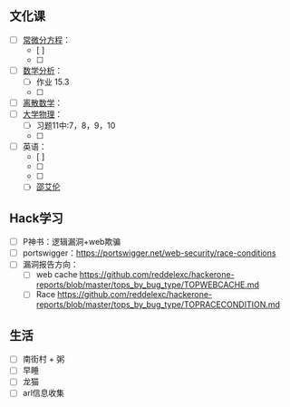 ## 文化课
- [ ] [常微分方程](https://www.bilibili.com/video/BV1Tr4y1w7Ef/?spm_id_from=333.337.search-card.all.click&vd_source=5f4f31ca939fbba01cb0ba2f7b60b9e3)：
	- [ ] 
	- [ ] 
- [ ] [数学分析](https://www.bilibili.com/video/BV15v411g7VP/?spm_id_from=333.337.search-card.all.click&vd_source=5f4f31ca939fbba01cb0ba2f7b60b9e3)：
	- [ ] 作业 15.3
	- [ ] 
- [ ] [离散数学](https://www.bilibili.com/video/BV1d7411v7zu/?spm_id_from=333.337.search-card.all.click&vd_source=5f4f31ca939fbba01cb0ba2f7b60b9e3)：
- [ ] [大学物理](https://www.bilibili.com/video/BV1qW411H7UX/?spm_id_from=333.337.search-card.all.click&vd_source=5f4f31ca939fbba01cb0ba2f7b60b9e3)：
	- [ ] 习题11中:7，8，9，10
	- [ ] 
- [ ] 英语：
	- [ ] 
	- [ ] 
	- [ ] 
	- [ ] [邵艾伦](https://www.bilibili.com/cheese/play/ep79805?csource=common_hp_favorite_null&spm_id_from=333.999.0.0) 
## Hack学习
- [ ] P神书：逻辑漏洞+web欺骗
- [ ] portswigger：https://portswigger.net/web-security/race-conditions
- [ ] 漏洞报告方向：
	- [ ] web cache https://github.com/reddelexc/hackerone-reports/blob/master/tops_by_bug_type/TOPWEBCACHE.md
	- [ ] Race https://github.com/reddelexc/hackerone-reports/blob/master/tops_by_bug_type/TOPRACECONDITION.md
## 生活
- [ ] 南街村 + 粥
- [ ] 早睡
- [ ] 龙猫
- [ ] arl信息收集